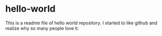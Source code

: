 # hello-world
This is a readme file of hello world repository.
I started to like github and realize why so many people love it.
